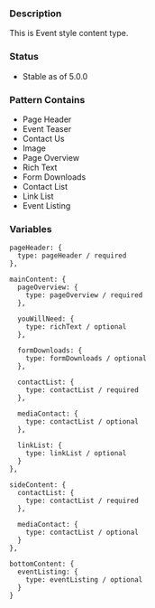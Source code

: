 ### Description
This is Event style content type.

### Status
* Stable as of 5.0.0

### Pattern Contains
* Page Header
* Event Teaser
* Contact Us
* Image
* Page Overview
* Rich Text
* Form Downloads
* Contact List
* Link List
* Event Listing

### Variables
~~~
pageHeader: {
  type: pageHeader / required
},

mainContent: {
  pageOverview: {
    type: pageOverview / required
  },

  youWillNeed: {
    type: richText / optional
  },

  formDownloads: {
    type: formDownloads / optional
  },

  contactList: {
    type: contactList / required
  },

  mediaContact: {
    type: contactList / optional
  },

  linkList: {
    type: linkList / optional
  }
},

sideContent: {
  contactList: {
    type: contactList / required
  },

  mediaContact: {
    type: contactList / optional
  }
},

bottomContent: {
  eventListing: {
    type: eventListing / optional
  }
}
~~~
